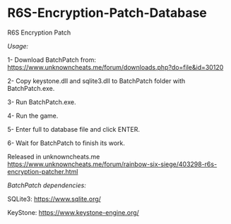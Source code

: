 # R6S-Encryption-Patch-Database
R6S Encryption Patch


*Usage:*

1- Download BatchPatch from:
     https://www.unknowncheats.me/forum/downloads.php?do=file&id=30120

2- Copy keystone.dll and sqlite3.dll to BatchPatch folder with BatchPatch.exe.

3- Run BatchPatch.exe.

4- Run the game.

5- Enter full to database file and click ENTER.

6- Wait for BatchPatch to finish its work.


Released in unknowncheats.me
https://www.unknowncheats.me/forum/rainbow-six-siege/403298-r6s-encryption-patcher.html


*BatchPatch dependencies:*

SQLite3: https://www.sqlite.org/

KeyStone: https://www.keystone-engine.org/
